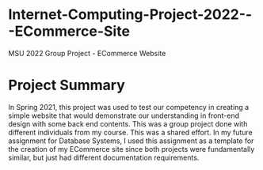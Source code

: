 # Internet-Computing-Project-2022---ECommerce-Site
MSU 2022 Group Project - ECommerce Website

# Project Summary
In Spring 2021, this project was used to test our competency in creating a simple website that would demonstrate our understanding in front-end design with some back end contents. 
This was a group project done with different individuals from my course. This was a shared effort. In my future assignment for Database Systems, I used this assignment as a template for the creation of my ECommerce site since both projects were fundamentally similar, but just had different documentation requirements.

